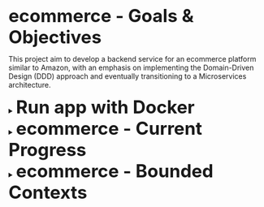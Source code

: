 <strong style="font-size: 2.5em;">ecommerce - Goals & Objectives</strong>

This project aim to develop a backend service for an ecommerce platform similar to Amazon, with an emphasis on implementing the Domain-Driven Design (DDD) approach and eventually transitioning to a Microservices architecture.


<details>
    <summary><strong style="font-size: 2.5em;">Run app with Docker</strong></summary>

## **Setup**
- Install Docker.
- Clone the repository.
- Open terminal at the project root.
- Run command "docker build -t ecommerce ." to:
  - Build JAR file within docker container, and 
  - Create a docker image of Ecommerce app.
- Run command "docker compose up", which do the followings:
  - Create a container for MySQL database at port 3307:3306 (to prevent potential conflict with any local db server).
  - Create a container for Ecommerce app with corresponding database environment variables.
- The app will be initialized at http://localhost:5000
- Swagger API docs is available at http://localhost:5000/api-docs

## **Login and access API Docs**
- Access login page at http://localhost:5000/login
  - Username: admin@gmail.com
  - Password: qweQWE123!
  - You will be logged in as ADMIN
- The app will return a JSON with two properties
  - Copy the JWT token to authorize with Product context
- Go to Swagger API docs at http://localhost:5000/api-docs
  - You are authenticated with User context through Spring Session
  - To authenticate with Product context
    - Click on the "Authorize" with Unlock icon
    - Enter the JWT token and click "Authorize"

</details>
<details>
    <summary><strong style="font-size: 2.5em;">ecommerce - Current Progress</strong></summary>

- Currently, only the backend is set up with Swagger API docs.
- Frontend will be integrated later.

- [My detailed design process in Notion](https://sphenoid-soybean-e9a.notion.site/E-Commerce-Project-15bce826ff1180ebae6ef3ef200f857b)

## **User Context**

- Increase test coverage.

## **Product Context**
- Develop the business logic for adding, removing, updating products.
- Only sellers can add/update/remove products.

</details>

<details>
    <summary><strong style="font-size: 2.5em;">ecommerce - Bounded Contexts</strong></summary>

This project is designed around the Domain-Driven Design (DDD) approach, with separate bounded contexts to encapsulate distinct areas of the e-commerce platform's domain. Each context has its own responsibilities and domain logic.

## **User Context**
- Manages user CRUD operations
- Handles user authorization based on roles and permissions
- Manages role and permission CRUD operations

## **Product Context**
- Manages product CRUD operations

## **Cart Context**
- Manages cart CRUD operations
- Handles cart persistence logic (ephemeral carts, save-for-later functionality)

## **Order Context**
- Manages order CRUD operations for record-keeping and status tracking

## **Payment Context**
- Manages payment processing via external third-party integrations
- Handles price breakdowns for orders
- Manages user subscriptions and related payment plans
</details>